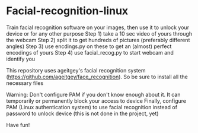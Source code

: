 # Facial-recognition-linux
Train facial recognition software on your images, then use it to unlock your device or for any other purpose
Step 1) take a 10 sec video of yours through the webcam
Step 2) split it to get hundreds of pictures (preferably different angles)
Step 3) use encdings.py on these to get an (almost) perfect encodings of yours
Step 4) use facial_recog.py to start webcam and identify you

This repository uses ageitgey's facial recognition system (https://github.com/ageitgey/face_recognition). So be sure to install all the necessary files

Warning: Don't configure PAM if you don't know enough about it. It can temporarily or permanently block your access to device
Finally, configure PAM (Linux authentication system) to use facial recognition instead of password to unlock device (this is not done in the project, yet)

Have fun!

